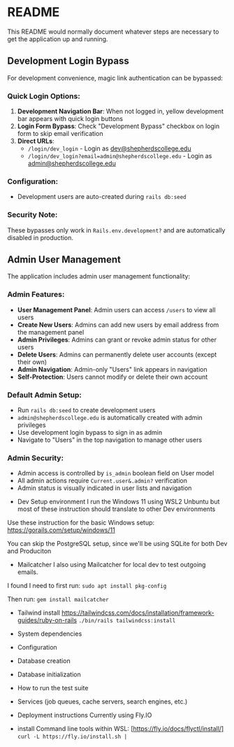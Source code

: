 # README

This README would normally document whatever steps are necessary to get the
application up and running.

## Development Login Bypass

For development convenience, magic link authentication can be bypassed:

### Quick Login Options:
1. **Development Navigation Bar**: When not logged in, yellow development bar appears with quick login buttons
2. **Login Form Bypass**: Check "Development Bypass" checkbox on login form to skip email verification
3. **Direct URLs**:
   - `/login/dev_login` - Login as dev@shepherdscollege.edu
   - `/login/dev_login?email=admin@shepherdscollege.edu` - Login as admin@shepherdscollege.edu

### Configuration:
- Development users are auto-created during `rails db:seed`

### Security Note:
These bypasses only work in `Rails.env.development?` and are automatically disabled in production.

## Admin User Management

The application includes admin user management functionality:

### Admin Features:
- **User Management Panel**: Admin users can access `/users` to view all users
- **Create New Users**: Admins can add new users by email address from the management panel
- **Admin Privileges**: Admins can grant or revoke admin status for other users
- **Delete Users**: Admins can permanently delete user accounts (except their own)
- **Admin Navigation**: Admin-only "Users" link appears in navigation
- **Self-Protection**: Users cannot modify or delete their own account

### Default Admin Setup:
- Run `rails db:seed` to create development users
- `admin@shepherdscollege.edu` is automatically created with admin privileges
- Use development login bypass to sign in as admin
- Navigate to "Users" in the top navigation to manage other users

### Admin Security:
- Admin access is controlled by `is_admin` boolean field on User model
- All admin actions require `Current.user&.admin?` verification
- Admin status is visually indicated in user lists and navigation

* Dev Setup environment
I run the Windows 11 using WSL2 Unbuntu but most of these instruction should translate to other Dev environments

Use these instruction for the basic Windows setup:
https://gorails.com/setup/windows/11

You can skip the PostgreSQL setup, since we'll be using SQLite for both Dev and Produciton

* Mailcatcher
I also using Mailcatcher for local dev to test outgoing emails.

I found I need to first run:
    ``sudo apt install pkg-config``

Then run:
    ``gem install mailcatcher``

+ Tailwind install
https://tailwindcss.com/docs/installation/framework-guides/ruby-on-rails
``./bin/rails tailwindcss:install``




* System dependencies

* Configuration

* Database creation

* Database initialization

* How to run the test suite

* Services (job queues, cache servers, search engines, etc.)

* Deployment instructions
Currently using Fly.IO

- install Command line tools within WSL: [https://fly.io/docs/flyctl/install/]
  ``curl -L https://fly.io/install.sh | ``

